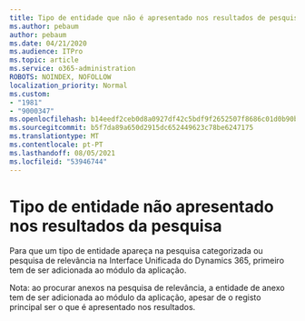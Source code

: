 ```yaml
---
title: Tipo de entidade que não é apresentado nos resultados de pesquisa categorizados ou de relevância na Interface Unificada do Dynamics 365
ms.author: pebaum
author: pebaum
ms.date: 04/21/2020
ms.audience: ITPro
ms.topic: article
ms.service: o365-administration
ROBOTS: NOINDEX, NOFOLLOW
localization_priority: Normal
ms.custom:
- "1981"
- "9000347"
ms.openlocfilehash: b14eedf2ceb0d8a0927df42c5bdf9f2652507f8686c01d0b90b6479ee2e4f062
ms.sourcegitcommit: b5f7da89a650d2915dc652449623c78be6247175
ms.translationtype: MT
ms.contentlocale: pt-PT
ms.lasthandoff: 08/05/2021
ms.locfileid: "53946744"
---
```

# <a name="entity-type-not-showing-in-search-results"></a>Tipo de entidade não apresentado nos resultados da pesquisa

Para que um tipo de entidade apareça na pesquisa categorizada ou pesquisa de relevância na Interface Unificada do Dynamics 365, primeiro tem de ser adicionada ao módulo da aplicação.

Nota: ao procurar anexos na pesquisa de relevância, a entidade de anexo tem de ser adicionada ao módulo da aplicação, apesar de o registo principal ser o que é apresentado nos resultados.
